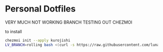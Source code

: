 # Personal Dotfiles

VERY MUCH NOT WORKING BRANCH TESTING OUT CHEZMOI

to install

```bash
chezmoi init --apply kurojishi
LV_BRANCH=rolling bash <(curl -s https://raw.githubusercontent.com/lunarvim/lunarvim/rolling/utils/installer/install.sh)
```
